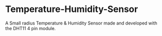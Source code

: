 # Temperature-Humidity-Sensor
A Small radius Temperature &amp; Humidity Sensor made and developed with the DHT11 4 pin module.
